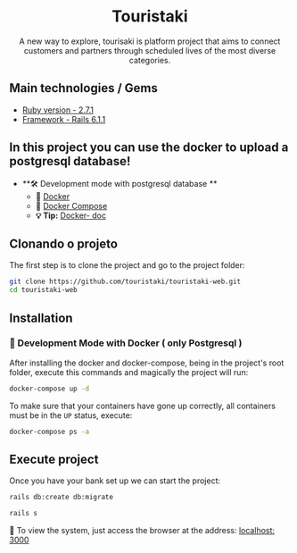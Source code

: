 <h1 align="center">
  Touristaki
</h1>
<p align="center">A new way to explore, tourisaki is platform project that aims to connect customers and partners through scheduled lives of the most diverse categories.</p>

## Main technologies / Gems

- [Ruby version - 2.7.1](https://www.ruby-lang.org/en/documentation/installation/)
- [Framework - Rails 6.1.1](https://rubygems.org/gems/rails/versions/4.2.6?locale=pt-BR)

## In this project you can use the docker to upload a postgresql database!

- **🛠 Development mode with postgresql database  **
    - 🐳 [Docker](https://docs.docker.com/engine/installation/)
    - 🐳 [Docker Compose](https://docs.docker.com/compose/) 
    - **💡 Tip:** [Docker- doc](https://docs.docker.com/)

## Clonando o projeto

The first step is to clone the project and go to the project folder:

```sh
git clone https://github.com/touristaki/touristaki-web.git
cd touristaki-web
```

## Installation

### 🐳 Development Mode with Docker ( **only Postgresql** )


After installing the docker and docker-compose, being in the project's root folder, execute this commands and magically the project will run:

```sh
docker-compose up -d
```

To make sure that your containers have gone up correctly, all containers must be in the `UP` status, execute:

```sh
docker-compose ps -a
```

## Execute project

Once you have your bank set up we can start the project:

```sh
rails db:create db:migrate
```

```sh
rails s
```

🚀 To view the system, just access the browser at the address: [localhost: 3000](localhost:3000)

